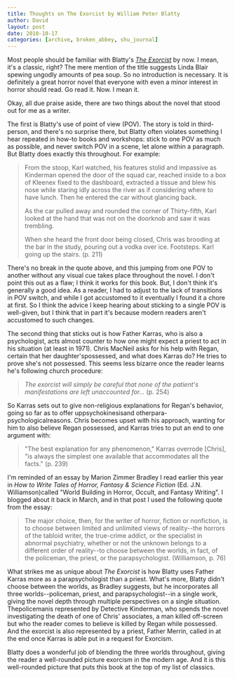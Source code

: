 ```yaml
---
title: Thoughts on The Exorcist by William Peter Blatty
author: David
layout: post
date: 2010-10-17
categories: [archive, broken_abbey, shu_journal]
---
```


Most people should be familiar with Blatty's
[_The Exorcist_](http://amzn.to/b3hfZd) by now. I mean, it's a classic, right?
The mere mention of the title suggests Linda Blair spewing ungodly amounts of
pea soup. So no introduction is necessary. It is definitely a great horror novel
that everyone with even a minor interest in horror should read. Go read it. Now.
I mean it.

Okay, all due praise aside, there are two things about the novel that stood out
for me as a writer.

The first is Blatty's use of point of view (POV). The story is told in
third-person, and there's no surprise there, but Blatty often violates something
I hear repeated in how-to books and workshops: stick to one POV as much as
possible, and never switch POV in a scene, let alone within a paragraph. But
Blatty does exactly this throughout. For example:

> From the stoop, Karl watched, his features stolid and impassive as Kinderman
> opened the door of the squad car, reached inside to a box of Kleenex fixed to
> the dashboard, extracted a tissue and blew his nose while staring idly across
> the river as if considering where to have lunch. Then he entered the car
> without glancing back.
>
> As the car pulled away and rounded the corner of Thirty-fifth, Karl looked at
> the hand that was not on the doorknob and saw it was trembling.
>
> When she heard the front door being closed, Chris was brooding at the bar in
> the study, pouring out a vodka over ice. Footsteps. Karl going up the stairs.
> (p. 211)

There's no break in the quote above, and this jumping from one POV to another
without any visual cue takes place throughout the novel. I don't point this out
as a flaw; I think it works for this book. But, I don't think it's generally a
good idea. As a reader, I had to adjust to the lack of transitions in POV
switch, and while I got accustomed to it eventually I found it a chore at first.
So I think the advice I keep hearing about sticking to a single POV is
well-given, but I think that in part it's because modern readers aren't
accustomed to such changes.

The second thing that sticks out is how Father Karras, who is also a
psychologist, acts almost counter to how one might expect a priest to act in his
situation (at least in 1971). Chris MacNeil asks for his help with Regan,
certain that her daughter'spossessed, and what does Karras do? He tries to prove
she's not possessed. This seems less bizarre once the reader learns he's
following church procedure:

> _The exorcist will simply be careful that none of the patient's manifestations
> are left unaccounted for..._ (p. 254)

So Karras sets out to give non-religious explanations for Regan's behavior,
going so far as to offer uppsychokinesisand otherpara-psychologicalreasons.
Chris becomes upset with his approach, wanting for him to also believe Regan
possessed, and Karras tries to put an end to one argument with:

> "The best explanation for any phenomenon," Karras overrode [Chris], "is always
> the simplest one available that accommodates all the facts." (p. 239)

I'm reminded of an essay by Marion Zimmer Bradley I read earlier this year in
_How to Write Tales of Horror, Fantasy & Science Fiction_ (Ed. J.N.
Williamson)called "World Building in Horror, Occult, and Fantasy Writing". I
blogged about it back in March, and in that post I used the following quote from
the essay:

> The major choice, then, for the writer of horror, fiction or nonfiction, is to
> choose between limited and unlimited views of reality--the horrors of the
> tabloid writer, the true-crime addict, or the specialist in abnormal
> psychiatry, whether or not the unknown belongs to a different order of
> reality--to choose between the worlds, in fact, of the policeman, the priest,
> or the parapsychologist. (Williamson, p. 76)

What strikes me as unique about _The Exorcist_ is how Blatty uses Father Karras
more as a parapsychologist than a priest. What's more, Blatty didn't choose
between the worlds, as Bradley suggests, but he incorporates all three
worlds--policeman, priest, and parapsychologist--in a single work, giving the
novel depth through multiple perspectives on a single situation. Thepolicemanis
represented by Detective Kinderman, who spends the novel investigating the death
of one of Chris' associates, a man killed off-screen but who the reader comes to
believe is killed by Regan while possessed. And the exorcist is also represented
by a priest, Father Merrin, called in at the end once Karras is able put in a
request for Exorcism.

Blatty does a wonderful job of blending the three worlds throughout, giving the
reader a well-rounded picture exorcism in the modern age. And it is this
well-rounded picture that puts this book at the top of my list of classics.
